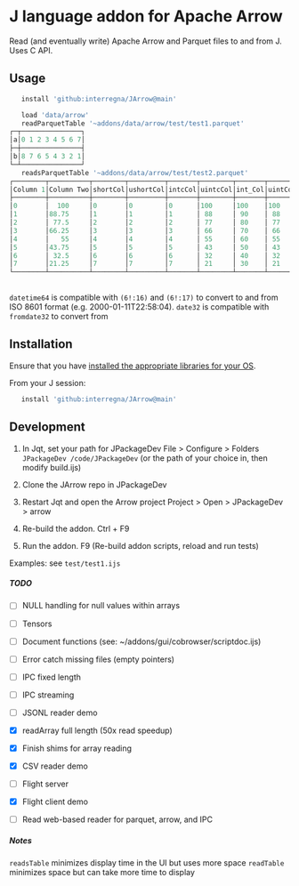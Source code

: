 # J language addon for Apache Arrow
Read (and eventually write) Apache Arrow and Parquet files to and from J.
Uses C API.
## Usage
```j
   install 'github:interregna/JArrow@main'

   load 'data/arrow'
   readParquetTable '~addons/data/arrow/test/test1.parquet'
┌─┬───────────────┐
│a│0 1 2 3 4 5 6 7│
├─┼───────────────┤
│b│8 7 6 5 4 3 2 1│
└─┴───────────────┘
   readsParquetTable '~addons/data/arrow/test/test2.parquet'
┌────────┬──────────┬────────┬─────────┬───────┬────────┬───────┬───────┬────────┬────────┬────────┬──────────┬──────────┬───────────┬────────────┬─────────┬─────────┬───────┬───────────────┐
│Column 1│Column Two│shortCol│ushortCol│intcCol│uintcCol│int_Col│uintCol│int16Col│int32Col│int64Col│float32Col│float64Col│longlongCol│ulonglongCol│DoubleCol│StringCol│boolCol│datetime64Col  │
├────────┼──────────┼────────┼─────────┼───────┼────────┼───────┼───────┼────────┼────────┼────────┼──────────┼──────────┼───────────┼────────────┼─────────┼─────────┼───────┼───────────────┤
│0       │  100     │0       │0        │0      │100     │100    │100    │300     │500     │100     │   600    │   700    │100        │100         │  100    │This     │1      │946684800000000│
│1       │88.75     │1       │1        │1      │ 88     │ 90    │ 88    │263     │443     │ 88     │531.25    │613.75    │ 88        │ 88         │88.75    │ is      │0      │946771200000000│
│2       │ 77.5     │2       │2        │2      │ 77     │ 80    │ 77    │227     │387     │ 77     │ 462.5    │ 527.5    │ 77        │ 77         │ 77.5    │all      │0      │946857600000000│
│3       │66.25     │3       │3        │3      │ 66     │ 70    │ 66    │191     │331     │ 66     │393.75    │441.25    │ 66        │ 66         │66.25    │ valid   │0      │946944000000000│
│4       │   55     │4       │4        │4      │ 55     │ 60    │ 55    │155     │275     │ 55     │   325    │   355    │ 55        │ 55         │   55    │text     │1      │947030400000000│
│5       │43.75     │5       │5        │5      │ 43     │ 50    │ 43    │118     │218     │ 43     │256.25    │268.75    │ 43        │ 43         │43.75    │         │0      │947116800000000│
│6       │ 32.5     │6       │6        │6      │ 32     │ 40    │ 32    │ 82     │162     │ 32     │ 187.5    │ 182.5    │ 32        │ 32         │ 32.5    │data.    │0      │947203200000000│
│7       │21.25     │7       │7        │7      │ 21     │ 30    │ 21    │ 46     │106     │ 21     │118.75    │ 96.25    │ 21        │ 21         │21.25    │         │0      │947289600000000│
└────────┴──────────┴────────┴─────────┴───────┴────────┴───────┴───────┴────────┴────────┴────────┴──────────┴──────────┴───────────┴────────────┴─────────┴─────────┴───────┴───────────────┘
   
```
`datetime64` is compatible with `(6!:16)` and `(6!:17)` to convert to and from ISO 8601 format (e.g. 2000-01-11T22:58:04).
`date32` is compatible with `fromdate32` to convert from 

## Installation
Ensure that you have [installed the appropriate libraries for your OS](https://arrow.apache.org/install/).

From your J session:
```j
   install 'github:interregna/JArrow@main'
```

## Development
1) In Jqt, set your path for JPackageDev
   File > Configure > Folders
   `JPackageDev /code/JPackageDev`
   (or the path of your choice in, then modify build.ijs)

2) Clone the JArrow repo in JPackageDev

3) Restart Jqt and open the Arrow project
   Project > Open > JPackageDev > arrow

4) Re-build the addon.
   Ctrl + F9

5) Run the addon.
   F9 (Re-build addon scripts, reload and run tests)

Examples:
see `test/test1.ijs`

##### TODO
* [ ] NULL handling for null values within arrays
* [ ] Tensors
* [ ] Document functions (see: ~/addons/gui/cobrowser/scriptdoc.ijs)
* [ ] Error catch missing files (empty pointers)
* [ ] IPC fixed length
* [ ] IPC streaming
* [ ] JSONL reader demo
* [x] readArray full length (50x read speedup)
* [x] Finish shims for array reading
* [x] CSV reader demo
* [ ] Flight server
* [x] Flight client demo
* [ ] Read web-based reader for parquet, arrow, and IPC


##### Notes

`readsTable` minimizes display time in the UI but uses more space
`readTable`  minimizes space but can take more time to display
